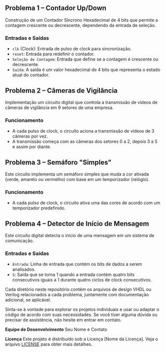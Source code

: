 ## Problema 1 – Contador Up/Down

Construção de um Contador Síncrono Hexadecimal de 4 bits que permite a contagem crescente ou decrescente, dependendo da entrada de seleção.

### Entradas e Saídas

- `clk` (Clock): Entrada de pulso de clock para sincronização.
- `reset`: Entrada para redefinir o contador.
- `Seleção de Contagem`: Entrada que define se a contagem é crescente ou decrescente.
- `Saída`: A saída é um valor hexadecimal de 4 bits que representa o estado atual do contador.

## Problema 2 – Câmeras de Vigilância

Implementação um circuito digital que controla a transmissão de vídeos de câmeras de vigilância em 9 setores de uma empresa.

### Funcionamento

- A cada pulso de clock, o circuito aciona a transmissão de vídeos de 3 câmeras por vez.
- A transmissão começa com as câmeras dos setores 0 a 2, depois 3 a 5 e assim por diante.

## Problema 3 – Semáforo "Simples"

Este circuito implementa um semáforo simples que muda a cor ativada (verde, amarelo ou vermelho) com base em um temporizador (relógio).

### Funcionamento

- A cada pulso de clock, o circuito ativa uma das cores de acordo com um temporizador predefinido.

## Problema 4 – Detector de Início de Mensagem

Este circuito digital detecta o início de uma mensagem em um sistema de comunicação.

### Entradas e Saídas

- `Entrada`: Linha de entrada que contém os bits de dados a serem analisados.
- `S`: Saída que se torna 1 quando a entrada contém quatro bits consecutivos iguais a 1 durante quatro ciclos de clock consecutivos.

Cada diretório neste repositório contém os arquivos de design VHDL ou Verilog relacionados a cada problema, juntamente com documentação adicional, se aplicável.

Sinta-se à vontade para explorar os projetos individuais e usar ou adaptar o código de acordo com suas necessidades. Se você tiver alguma dúvida ou precisar de assistência, não hesite em entrar em contato.

**Equipe de Desenvolvimento**
Seu Nome e Contato

**Licença**
Este projeto é distribuído sob a Licença [Nome da Licença]. Veja o arquivo [LICENSE](LICENSE) para obter mais detalhes.
